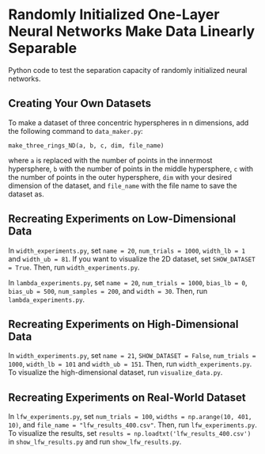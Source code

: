 # Randomly Initialized One-Layer Neural Networks Make Data Linearly Separable
Python code to test the separation capacity of randomly initialized neural networks.

## Creating Your Own Datasets
To make a dataset of three concentric hyperspheres in n dimensions, add the following command to `data_maker.py`:
```
make_three_rings_ND(a, b, c, dim, file_name)
```
where `a` is replaced with the number of points in the innermost hypersphere, `b` with the number of points in the middle hypersphere, `c` with the number of points in the outer hypersphere, `dim` with your desired dimension of the dataset, and `file_name` with the file name to save the dataset as.

## Recreating Experiments on Low-Dimensional Data
In `width_experiments.py`, set `name = 20`, `num_trials = 1000`, `width_lb = 1` and `width_ub = 81`. If you want to visualize the 2D dataset, set `SHOW_DATASET = True`. Then, run `width_experiments.py`.

In `lambda_experiments.py`, set `name = 20`, `num_trials = 1000`, `bias_lb = 0`, `bias_ub = 500`, `num_samples = 200`, and `width = 30`. Then, run `lambda_experiments.py`.

## Recreating Experiments on High-Dimensional Data
In `width_experiments.py`, set `name = 21`, `SHOW_DATASET = False`, `num_trials = 1000`, `width_lb = 101` and `width_ub = 151`. Then, run `width_experiments.py`. To visualize the high-dimensional dataset, run `visualize_data.py`.

## Recreating Experiments on Real-World Dataset
In `lfw_experiments.py`, set `num_trials = 100`, `widths = np.arange(10, 401, 10)`, and `file_name = "lfw_results_400.csv"`. Then, run `lfw_experiments.py`. To visualize the results, set `results = np.loadtxt('lfw_results_400.csv')` in `show_lfw_results.py` and run `show_lfw_results.py`.
